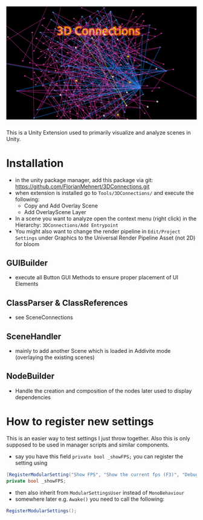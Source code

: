 # ![nodegraph](./images/3DConnections.png)
This is a Unity Extension used to primarily visualize and analyze scenes in Unity.

# Installation
- in the unity package manager, add this package via git: https://github.com/FlorianMehnert/3DConnections.git
- when extension is installed go to `Tools/3DConnections/` and execute the following:
  - Copy and Add Overlay Scene
  - Add OverlayScene Layer
- In a scene you want to analyze open the context menu (right click) in the Hierarchy: `3DConnections/Add Entrypoint`
- You might also want to change the render pipeline in `Edit/Project Settings` under Graphics to the Universal Render Pipeline Asset (not 2D) for bloom

## GUIBuilder
- execute all Button GUI Methods to ensure proper placement of UI Elements

## ClassParser & ClassReferences
- see SceneConnections

## SceneHandler
- mainly to add another Scene which is loaded in Addivite mode (overlaying the existing scenes)

## NodeBuilder
- Handle the creation and composition of the nodes later used to display dependencies

# How to register new settings
This is an easier way to test settings I just throw together. Also this is only supposed to be used in manager scripts and similar components.
- say you have this field `private bool _showFPS;` you can register the setting using
```csharp
[RegisterModularSetting("Show FPS", "Show the current fps (F3)", "Debug", false)]
private bool _showFPS;
```
- then also inherit from `ModularSettingsUser` instead of `MonoBehaviour`
- somewhere later e.g. `Awake()` you need to call the following:
```csharp
RegisterModularSettings();
```
